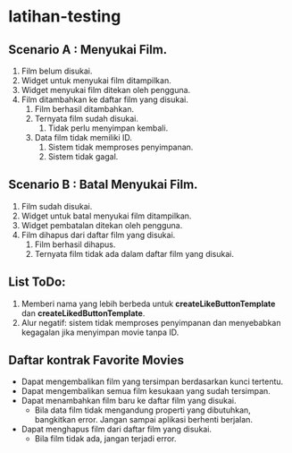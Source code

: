 # latihan-testing

## Scenario A : Menyukai Film.
1. Film belum disukai.
2. Widget untuk menyukai film ditampilkan.
3. Widget menyukai film ditekan oleh pengguna.
4. Film ditambahkan ke daftar film yang disukai.
     1. Film berhasil ditambahkan.
     2. Ternyata film sudah disukai.
          1. Tidak perlu menyimpan kembali.
     3. Data film tidak memiliki ID.
          1. Sistem tidak memproses penyimpanan.
          2. Sistem tidak gagal.

## Scenario B : Batal Menyukai Film.
1. Film sudah disukai.
2. Widget untuk batal menyukai film ditampilkan.
3. Widget pembatalan ditekan oleh pengguna.
4. Film dihapus dari daftar film yang disukai.
     1. Film berhasil dihapus.
     2. Ternyata film tidak ada dalam daftar film yang disukai.

## List ToDo:
1. Memberi nama yang lebih berbeda untuk **createLikeButtonTemplate** dan **createLikedButtonTemplate**.
2. Alur negatif: sistem tidak memproses penyimpanan dan menyebabkan kegagalan jika menyimpan movie tanpa ID.

## Daftar kontrak Favorite Movies
- Dapat mengembalikan film yang tersimpan berdasarkan kunci tertentu.
- Dapat mengembalikan semua film kesukaan yang sudah tersimpan.
- Dapat menambahkan film baru ke daftar film yang disukai.
     - Bila data film tidak mengandung properti yang dibutuhkan, bangkitkan error. Jangan sampai aplikasi berhenti berjalan.
- Dapat menghapus film dari daftar film yang disukai.
     - Bila film tidak ada, jangan terjadi error.